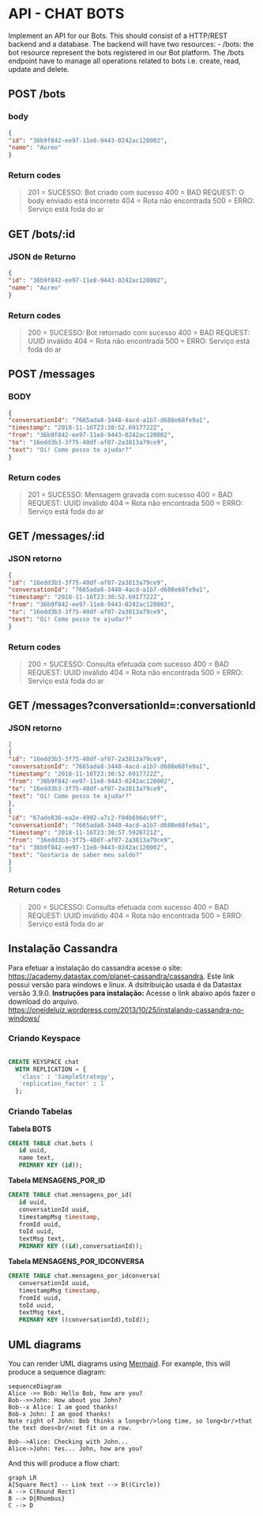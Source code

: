# API - CHAT BOTS

Implement an API for our Bots. This should consist of a HTTP/REST backend and a database.
The backend will have two resources: - /bots: the bot resource represent the bots registered in our
Bot platform. The /bots endpoint have to manage all operations related to bots i.e. create, read,
update and delete.
## POST /bots
### body
```json
{
"id": "36b9f842-ee97-11e8-9443-0242ac120002",
"name": "Aureo"
}
```
### Return codes
>201 = SUCESSO: Bot criado com sucesso
>400 = BAD REQUEST: O body enviado está incorreto
>404 = Rota não encontrada
>500 = ERRO: Serviço está foda do ar

## GET /bots/:id
### JSON de Returno
```json
{
"id": "36b9f842-ee97-11e8-9443-0242ac120002",
"name": "Aureo"
}
```
### Return codes
>200 = SUCESSO: Bot retornado com sucesso
>400 = BAD REQUEST: UUID inválido
>404 = Rota não encontrada
>500 = ERRO: Serviço está foda do ar
## POST /messages
### BODY
```json
{
"conversationId": "7665ada8-3448-4acd-a1b7-d688e68fe9a1",
"timestamp": "2018-11-16T23:30:52.6917722Z",
"from": "36b9f842-ee97-11e8-9443-0242ac120002",
"to": "16edd3b3-3f75-40df-af07-2a3813a79ce9",
"text": "Oi! Como posso te ajudar?"
}
```
### Return codes
>201 = SUCESSO: Mensagem gravada com sucesso
>400 = BAD REQUEST: UUID inválido
>404 = Rota não encontrada
>500 = ERRO: Serviço está foda do ar

## GET /messages/:id
### JSON retorno
```json
{
"id": "16edd3b3-3f75-40df-af07-2a3813a79ce9",
"conversationId": "7665ada8-3448-4acd-a1b7-d688e68fe9a1",
"timestamp": "2018-11-16T23:30:52.6917722Z",
"from": "36b9f842-ee97-11e8-9443-0242ac120002",
"to": "16edd3b3-3f75-40df-af07-2a3813a79ce9",
"text": "Oi! Como posso te ajudar?"
}
```
### Return codes
>200 = SUCESSO: Consulta efetuada  com sucesso
>400 = BAD REQUEST: UUID inválido
>404 = Rota não encontrada
>500 = ERRO: Serviço está foda do ar

## GET /messages?conversationId=:conversationId
### JSON retorno
```json
[
{
"id": "16edd3b3-3f75-40df-af07-2a3813a79ce9",
"conversationId": "7665ada8-3448-4acd-a1b7-d688e68fe9a1",
"timestamp": "2018-11-16T23:30:52.6917722Z",
"from": "36b9f842-ee97-11e8-9443-0242ac120002",
"to": "16edd3b3-3f75-40df-af07-2a3813a79ce9",
"text": "Oi! Como posso te ajudar?"
},
{
"id": "67ade836-ea2e-4992-a7c2-f04b696dc9ff",
"conversationId": "7665ada8-3448-4acd-a1b7-d688e68fe9a1",
"timestamp": "2018-11-16T23:30:57.5926721Z",
"from": "16edd3b3-3f75-40df-af07-2a3813a79ce9",
"to": "36b9f842-ee97-11e8-9443-0242ac120002",
"text": "Gostaria de saber meu saldo?"
}
]
```
### Return codes
>200 = SUCESSO: Consulta efetuada  com sucesso
>400 = BAD REQUEST: UUID inválido
>404 = Rota não encontrada
>500 = ERRO: Serviço está foda do ar
## Instalação Cassandra

Para efetuar a instalação do cassandra acesse o site: https://academy.datastax.com/planet-cassandra/cassandra. Este link possui versão para windows e linux. A dsitribuição usada é da Datastax versão 3.9.0.
**Instruções para instalação:**
Acesse o link abaixo após fazer o download do arquivo.
https://oneideluiz.wordpress.com/2013/10/25/instalando-cassandra-no-windows/

### Criando Keyspace
```sql

CREATE KEYSPACE chat
  WITH REPLICATION = { 
   'class' : 'SimpleStrategy', 
   'replication_factor' : 1 
  };
```

### Criando Tabelas
**Tabela BOTS**
```sql
CREATE TABLE chat.bots (
   id uuid, 
   name text,  
   PRIMARY KEY (id));
```
**Tabela MENSAGENS_POR_ID**
```sql
CREATE TABLE chat.mensagens_por_id(
   id uuid, 
   conversationId uuid, 
   timestampMsg timestamp,
   fromId uuid,
   toId uuid, 
   textMsg text,
   PRIMARY KEY ((id),conversationId));
```

**Tabela MENSAGENS_POR_IDCONVERSA**
```sql
CREATE TABLE chat.mensagens_por_idconversa(
   conversationId uuid, 
   timestampMsg timestamp,
   fromId uuid,
   toId uuid, 
   textMsg text,
   PRIMARY KEY ((conversationId),toId));
```

## UML diagrams

You can render UML diagrams using [Mermaid](https://mermaidjs.github.io/). For example, this will produce a sequence diagram:

```mermaid
sequenceDiagram
Alice ->> Bob: Hello Bob, how are you?
Bob-->>John: How about you John?
Bob--x Alice: I am good thanks!
Bob-x John: I am good thanks!
Note right of John: Bob thinks a long<br/>long time, so long<br/>that the text does<br/>not fit on a row.

Bob-->Alice: Checking with John...
Alice->John: Yes... John, how are you?
```

And this will produce a flow chart:

```mermaid
graph LR
A[Square Rect] -- Link text --> B((Circle))
A --> C(Round Rect)
B --> D{Rhombus}
C --> D
```
